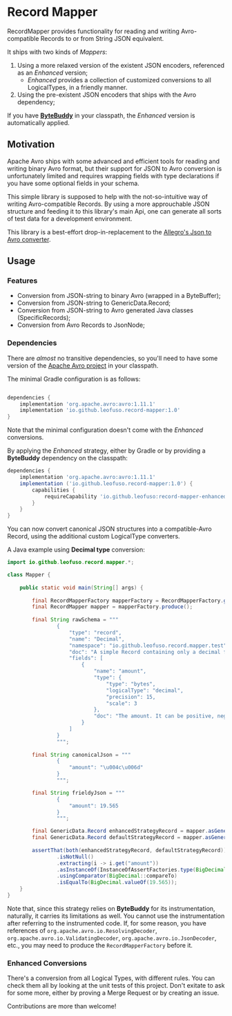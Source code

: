 # Record Mapper

RecordMapper provides functionality for reading and writing Avro-compatible Records to or from String JSON equivalent.

It ships with two kinds of _Mappers_:
1. Using a more relaxed version of the existent JSON encoders, referenced as an _Enhanced_ version;
   * _Enhanced_ provides a collection of customized conversions to all LogicalTypes, in a friendly manner.
2. Using the pre-existent JSON encoders that ships with the Avro dependency;

If you have [**ByteBuddy**](https://bytebuddy.net/) in your classpath, the _Enhanced_ version is automatically applied.

## Motivation

Apache Avro ships with some advanced and efficient tools for reading and writing binary Avro format, 
but their support for JSON to Avro conversion is unfortunately limited and requires wrapping fields 
with type declarations if you have some optional fields in your schema.

This simple library is supposed to help with the not-so-intuitive way of writing Avro-compatible Records. 
By using a more approuchable JSON structure and feeding it to this library's main Api,
one can generate all sorts of test data for a development environment.

This library is a best-effort drop-in-replacement to the [Allegro's Json to Avro converter](https://github.com/allegro/json-avro-converter).

## Usage

### Features

* Conversion from JSON-string to binary Avro (wrapped in a ByteBuffer);
* Conversion from JSON-string to GenericData.Record;
* Conversion from JSON-string to Avro generated Java classes (SpecificRecords);
* Conversion from Avro Records to JsonNode;

### Dependencies

There are *almost* no transitive dependencies, so you'll need to have some version
of the [Apache Avro project](https://avro.apache.org/project/download/) in your classpath.

The minimal Gradle configuration is as follows:

```groovy 

dependencies {
    implementation 'org.apache.avro:avro:1.11.1'
    implementation 'io.github.leofuso.record-mapper:1.0'
}

```
Note that the minimal configuration doesn't come with the _Enhanced_ conversions.

By applying the _Enhanced_ strategy, either by Gradle or by providing a **ByteBuddy** dependency on the classpath:
```groovy
dependencies {
    implementation 'org.apache.avro:avro:1.11.1'
    implementation ('io.github.leofuso.record-mapper:1.0') {
        capabilities {
            requireCapability 'io.github.leofuso:record-mapper-enhanced'
        }
    }
}
```

You can now convert canonical JSON structures into a compatible-Avro Record, using the additional custom LogicalType converters.

A Java example using **Decimal type** conversion:

```java
import io.github.leofuso.record.mapper.*;

class Mapper {
    
    public static void main(String[] args) {
        
        final RecordMapperFactory mapperFactory = RecordMapperFactory.get();
        final RecordMapper mapper = mapperFactory.produce();
        
        final String rawSchema = """
                {
                    "type": "record",
                    "name": "Decimal",
                    "namespace": "io.github.leofuso.record.mapper.test",
                    "doc": "A simple Record containing only a decimal field.",
                    "fields": [
                        {
                            "name": "amount",
                            "type": {
                                "type": "bytes",
                                "logicalType": "decimal",
                                "precision": 15,
                                "scale": 3
                            },
                            "doc": "The amount. It can be positive, negative or zero."
                        }
                    ]
                }
                """;
        
        final String canonicalJson = """
                {
                    "amount": "\u004c\u006d"
                }
                """;

        final String frieldyJson = """
                {
                    "amount": 19.565
                }
                """;

        final GenericData.Record enhancedStrategyRecord = mapper.asGenericDataRecord(frieldyJson, new Schema.Parser().parse(rawSchema));
        final GenericData.Record defaultStrategyRecord = mapper.asGenericDataRecord(canonicalJson, new Schema.Parser().parse(rawSchema));
        
        assertThat(both(enhancedStrategyRecord, defaultStrategyRecord))
                .isNotNull()
                .extracting(i -> i.get("amount"))
                .asInstanceOf(InstanceOfAssertFactories.type(BigDecimal.class))
                .usingComparator(BigDecimal::compareTo)
                .isEqualTo(BigDecimal.valueOf(19.565));
    }
}
```

Note that, since this strategy relies on **ByteBuddy** for its instrumentation, naturally, it carries its limitations as well.
You cannot use the instrumentation after referring to the instrumented code. If, for some reason, you have references of 
`org.apache.avro.io.ResolvingDecoder`, `org.apache.avro.io.ValidatingDecoder`, `org.apache.avro.io.JsonDecoder`, etc., you may need to
produce the `RecordMapperFactory` before it.

### Enhanced Conversions

There's a conversion from all Logical Types, with different rules. You can check them all by looking at the unit tests of this project.
Don't exitate to ask for some more, either by proving a Merge Request or by creating an issue.

Contributions are more than welcome!
